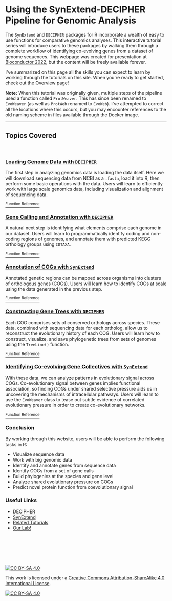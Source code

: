 # Using the SynExtend-DECIPHER Pipeline for Genomic Analysis

The `SynExtend` and `DECIPHER` packages for R incorporate a wealth of easy to use functions for comparative genomics analyses. This interactive tutorial series will introduce users to these packages by walking them through a complete workflow of identifying co-evolving genes from a dataset of genome sequences. This webpage was created for presentation at [Bioconductor 2022](https://bioc2022.bioconductor.org/), but the content will be freely available forever.

I've summarized on this page all the skills you can expect to learn by working through the tutorials on this site. When you're ready to get started, check out the [Overview](https://www.ahl27.com/CompGenomicsBioc2022/articles/CompGenomicsBioc2022.html) page!

**Note:** When this tutorial was originally given, multiple steps of the pipeline used a function called `ProtWeaver`. This has since been renamed to `EvoWeaver` (as well as `ProtWeb` renamed to `EvoWeb`). I've attempted to correct all the locations where this occurs, but you may encounter references to the old naming scheme in files available through the Docker image.

----------------------------------

## Topics Covered

&nbsp;

### [Loading Genome Data with `DECIPHER`](https://www.ahl27.com/CompGenomicsBioc2022/articles/LoadingGenomeData.html)

The first step in analyzing genomics data is loading the data itself. Here we will download sequencing data from NCBI as a `.fasta`, load it into R, then perform some basic operations with the data. Users will learn to efficiently work with large scale genomics data, including visualization and alignment of sequencing data. 

[<sup>Function Reference</sup>](https://www.ahl27.com/CompGenomicsBioc2022/reference/index.html#loading-genome-data)

### [Gene Calling and Annotation with `DECIPHER`](https://www.ahl27.com/CompGenomicsBioc2022/articles/GeneCallingAnnotation.html)

A natural next step is identifying what elements comprise each genome in our dataset. Users will learn to programmatically identify coding and non-coding regions of genomes, and annotate them with predicted KEGG orthology groups using `IDTAXA`. 

[<sup>Function Reference</sup>](https://www.ahl27.com/CompGenomicsBioc2022/reference/index.html#gene-calling-and-annotation)

### [Annotation of COGs with `SynExtend`](https://www.ahl27.com/CompGenomicsBioc2022/articles/FindingCOGs.html)

Annotated genetic regions can be mapped across organisms into clusters of orthologous genes (COGs). Users will learn how to identify COGs at scale using the data generated in the previous step. 

[<sup>Function Reference</sup>](https://www.ahl27.com/CompGenomicsBioc2022/reference/index.html#constructing-cogs)

### [Constructing Gene Trees with `DECIPHER`](https://www.ahl27.com/CompGenomicsBioc2022/articles/ConstructingPhylogenies.html)

Each COG comprises sets of conserved orthologs across species. These data, combined with sequencing data for each ortholog, allow us to reconstruct the evolutionary history of each COG. Users will learn how to construct, visualize, and save phylogenetic trees from sets of genomes using the `TreeLine()` function. 

[<sup>Function Reference</sup>](https://www.ahl27.com/CompGenomicsBioc2022/reference/index.html#constructing-phylogenies)

### [Identifying Co-evolving Gene Collectives with `SynExtend`](https://www.ahl27.com/CompGenomicsBioc2022/articles/CoevolutionNetworks.html)

With these data, we can analyze patterns in evolutionary signal across COGs. Co-evolutionary signal between genes implies functional association, so finding COGs under shared selective pressure aids us in uncovering the mechanisms of intracellular pathways. Users will learn to use the `EvoWeaver` class to tease out subtle evidence of correlated evolutionary pressure in order to create co-evolutionary networks. 

[<sup>Function Reference</sup>](https://www.ahl27.com/CompGenomicsBioc2022/reference/index.html#finding-co-evolving-gene-collectives)


### Conclusion

By working through this website, users will be able to perform the following tasks in R:

* Visualize sequence data
* Work with big genomic data
* Identify and annotate genes from sequence data
* Identify COGs from a set of gene calls
* Build phylogenies at the species and gene level
* Analyze shared evolutionary pressure on COGs
* Predict novel protein function from coevolutionary signal

### Useful Links
* [DECIPHER](http://bioconductor.org/packages/release/bioc/html/DECIPHER.html)
* [SynExtend](http://bioconductor.org/packages/release/bioc/html/SynExtend.html)
* [Related Tutorials](http://www2.decipher.codes/Tutorials.html)
* [Our Lab!](https://www.wrightlabscience.com/p/index.html)


&nbsp;

&nbsp;

&nbsp;



[![CC BY-SA 4.0][cc-by-sa-shield]][cc-by-sa]

This work is licensed under a
[Creative Commons Attribution-ShareAlike 4.0 International License][cc-by-sa].

[![CC BY-SA 4.0][cc-by-sa-image]][cc-by-sa]

[cc-by-sa]: http://creativecommons.org/licenses/by-sa/4.0/
[cc-by-sa-image]: https://licensebuttons.net/l/by-sa/4.0/88x31.png
[cc-by-sa-shield]: https://img.shields.io/badge/License-CC%20BY--SA%204.0-lightgrey.svg
